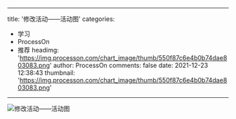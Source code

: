 
---
title: '修改活动——活动图'
categories: 
 - 学习
 - ProcessOn
 - 推荐
headimg: 'https://img.processon.com/chart_image/thumb/550f87c6e4b0b74dae803083.png'
author: ProcessOn
comments: false
date: 2021-12-23 12:38:43
thumbnail: 'https://img.processon.com/chart_image/thumb/550f87c6e4b0b74dae803083.png'
---

<div>   
<img class="thumb" alt="修改活动——活动图" src="https://img.processon.com/chart_image/thumb/550f87c6e4b0b74dae803083.png" referrerpolicy="no-referrer">
<p></p>  
</div>
            